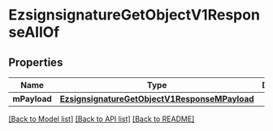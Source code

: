 # EzsignsignatureGetObjectV1ResponseAllOf

## Properties
Name | Type | Description | Notes
------------ | ------------- | ------------- | -------------
**mPayload** | [**EzsignsignatureGetObjectV1ResponseMPayload**](EzsignsignatureGetObjectV1ResponseMPayload.md) |  | 

[[Back to Model list]](../README.md#documentation-for-models) [[Back to API list]](../README.md#documentation-for-api-endpoints) [[Back to README]](../README.md)


